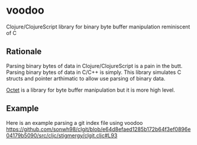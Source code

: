 # voodoo
Clojure/ClojureScript library for binary byte buffer manipulation reminiscent of C

## Rationale
Parsing binary bytes of data in Clojure/ClojureScript is a pain in the butt. Parsing binary bytes of data in C/C++ is simply.  This library simulates C structs and pointer arthimatic to allow use parsing of binary data.

[Octet](https://github.com/funcool/octet) is a library for byte buffer manipulation but it is more high level.

## Example

Here is an example parsing a git index file using voodoo
https://github.com/sonwh98/clgit/blob/e64d8efaed1285b172b64f3ef0896e04179b5090/src/cljc/stigmergy/clgit.cljc#L93



